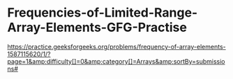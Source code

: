 # Frequencies-of-Limited-Range-Array-Elements-GFG-Practise
https://practice.geeksforgeeks.org/problems/frequency-of-array-elements-1587115620/1/?page=1&amp;difficulty[]=0&amp;category[]=Arrays&amp;sortBy=submissions#
